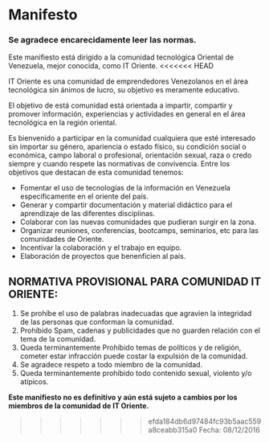 # Manifesto
### Se agradece encarecidamente leer las normas.
Este manifiesto está dirigido a la comunidad tecnológica Oriental de Venezuela, mejor conocida, como IT Oriente.
<<<<<<< HEAD

IT Oriente es una comunidad de emprendedores Venezolanos en el área tecnológica sin ánimos de lucro, su objetivo es meramente educativo.

El objetivo de está comunidad está orientada a impartir, compartir y promover información, experiencias y actividades en general en el área tecnológica en la región oriental.

Es bienvenido a participar en la comunidad cualquiera que esté interesado sin importar su género, apariencia o estado físico, su condición social o económica, campo laboral o profesional, orientación sexual, raza o credo siempre y cuando respete las normativas de convivencia.
Entre los objetivos que destacan de esta comunidad tenemos:

* Fomentar el uso de tecnologías de la información en Venezuela especificamente en el oriente del país.
* Generar y compartir documentación y material didáctico para el aprendizaje de las diferentes disciplinas.
* Colaborar con las nuevas comunidades que pudieran surgir en la zona.
* Organizar reuniones, conferencias, bootcamps, seminarios, etc para las comunidades de Oriente.
* Incentivar la colaboración y el trabajo en equipo.
* Elaboración de proyectos que benenficien al país.

## NORMATIVA PROVISIONAL PARA COMUNIDAD IT ORIENTE:
1. Se prohíbe el uso de palabras inadecuadas que agravien la integridad de las personas que conforman la comunidad.
2. Prohíbido Spam, cadenas y publicidades que no guarden relación con el tema de la comunidad.
3. Queda terminantemente Prohíbido temas de políticos y de religión, cometer estar infracción puede costar la expulsión de la comunidad.
4. Se agradece respeto a todo miembro de la comunidad.
5. Queda terminantemente prohíbido todo contenido sexual, violento y/o atípicos.

**Este manifiesto no es definitivo y aún está sujeto a cambios por los miembros de la comunidad de IT Oriente.**
>>>>>>> efda184db6d97484fc93b5aac559a8ceabb315a0
Fecha: 08/12/2016
